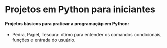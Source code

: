 # Projetos em Python para iniciantes

#### Projetos básicos para praticar a programaçãp em Python:

- Pedra, Papel, Tesoura: ótimo para entender os comandos condicionais, funções e entrada do usuário.

